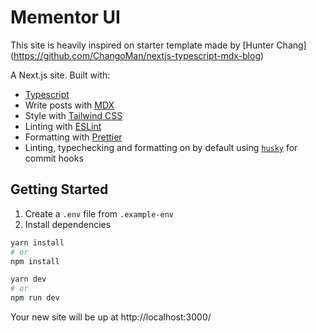 # Mementor UI

This site is heavily inspired on starter template made by [Hunter Chang] (https://github.com/ChangoMan/nextjs-typescript-mdx-blog)

A Next.js site. Built with:

- [Typescript](https://www.typescriptlang.org/)
- Write posts with [MDX](https://mdxjs.com/)
- Style with [Tailwind CSS](https://tailwindcss.com/)
- Linting with [ESLint](https://eslint.org/)
- Formatting with [Prettier](https://prettier.io/)
- Linting, typechecking and formatting on by default using [`husky`](https://github.com/typicode/husky) for commit hooks

## Getting Started

1. Create a `.env` file from `.example-env`
2. Install dependencies
```bash
yarn install
# or
npm install

yarn dev
# or
npm run dev
```

Your new site will be up at http://localhost:3000/
